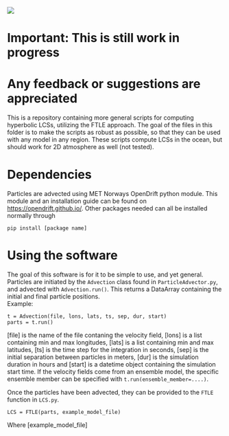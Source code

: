 ![](https://github.com/mateuszmatu/LCS/blob/master/gifs/DG_animation.gif)

# Important: This is still work in progress
# Any feedback or suggestions are appreciated

This is a repository containing more general scripts for computing hyperbolic LCSs, utilizing the FTLE approach.
The goal of the files in this folder is to make the scripts as robust as possible, so that they can be used with any model in any region. 
These scripts compute LCSs in the ocean, but should work for 2D atmosphere as well (not tested).

# Dependencies

Particles are advected using MET Norways OpenDrift python module. This module and an installation guide can be found on https://opendrift.github.io/.
Other packages needed can all be installed normally through 
```
pip install [package name]
```

# Using the software

The goal of this software is for it to be simple to use, and yet general. Particles are initiated by the ```Advection``` class found in ```ParticleAdvector.py```, and advected with ```Advection.run()```. This returns a DataArray containing the initial and final particle positions.  
Example:
```
t = Advection(file, lons, lats, ts, sep, dur, start)
parts = t.run()
```
[file] is the name of the file contaning the velocity field, [lons] is a list containing min and max longitudes, [lats] is a list containing min and max latitudes, [ts] is the time step for the integration in seconds, [sep] is the initial separation between particles in meters, [dur] is the simulation duration in hours and [start] is a datetime object containing the simulation start time. 
If the velocity fields come from an ensemble model, the specific ensemble member can be specified with ```t.run(ensemble_member=....)```.

Once the particles have been advected, they can be provided to the ```FTLE``` function in ```LCS.py```.
```
LCS = FTLE(parts, example_model_file)
```
Where [example_model_file] 



